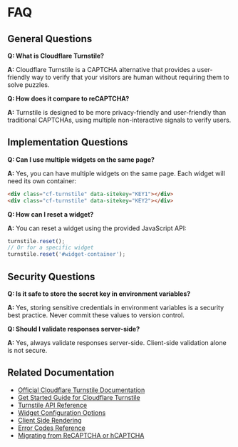 # FAQ

## General Questions

**Q: What is Cloudflare Turnstile?**

**A:** Cloudflare Turnstile is a CAPTCHA alternative that provides a user-friendly way to verify that your visitors are human without requiring them to solve puzzles.

**Q: How does it compare to reCAPTCHA?**

**A:** Turnstile is designed to be more privacy-friendly and user-friendly than traditional CAPTCHAs, using multiple non-interactive signals to verify users.

## Implementation Questions

**Q: Can I use multiple widgets on the same page?**

**A:** Yes, you can have multiple widgets on the same page. Each widget will need its own container:

```html
<div class="cf-turnstile" data-sitekey="KEY1"></div>
<div class="cf-turnstile" data-sitekey="KEY2"></div>
```

**Q: How can I reset a widget?**

**A:** You can reset a widget using the provided JavaScript API:

```javascript
turnstile.reset();
// Or for a specific widget
turnstile.reset('#widget-container');
```

## Security Questions

**Q: Is it safe to store the secret key in environment variables?**

**A:** Yes, storing sensitive credentials in environment variables is a security best practice. Never commit these values to version control.

**Q: Should I validate responses server-side?**

**A:** Yes, always validate responses server-side. Client-side validation alone is not secure.

## Related Documentation

* [Official Cloudflare Turnstile Documentation](https://developers.cloudflare.com/turnstile/)
* [Get Started Guide for Cloudflare Turnstile](https://developers.cloudflare.com/turnstile/get-started/)
* [Turnstile API Reference](https://developers.cloudflare.com/api/resources/turnstile/subresources/widgets/methods/list/)
* [Widget Configuration Options](https://developers.cloudflare.com/turnstile/concepts/widget/)
* [Client Side Rendering](https://developers.cloudflare.com/turnstile/get-started/client-side-rendering/)
* [Error Codes Reference](https://developers.cloudflare.com/turnstile/get-started/server-side-validation/#error-codes)
* [Migrating from ReCAPTCHA or hCAPTCHA](https://developers.cloudflare.com/turnstile/migration/)
